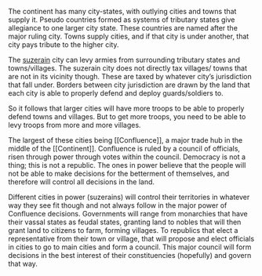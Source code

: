 The continent has many city-states, with outlying cities and towns that supply it. Pseudo countries formed as systems of tributary states give allegiance to one larger city state. These countries are named after the major ruling city. Towns supply cities, and if that city is under another, that city pays tribute to the higher city.

The [suzerain](https://en.wikipedia.org/wiki/Suzerainty) city can levy armies from surrounding tributary states and towns/villages. The suzerain city does not directly tax villages/ towns that are not in its vicinity though. These are taxed by whatever city’s jurisdiction that fall under. Borders between city jurisdiction are drawn by the land that each city is able to properly defend and deploy guards/soldiers to. 

So it follows that larger cities will have more troops to be able to properly defend towns and villages. But to get more troops, you need to be able to levy troops from more and more villages.

The largest of these cities being [[Confluence]], a major trade hub in the middle of the [[Continent]].  Confluence is ruled by a council of officials, risen through power through votes within the council. Democracy is not a thing; this is not a republic. The ones in power believe that the people will not be able to make decisions for the betterment of themselves, and therefore will control all decisions in the land.

Different cities in power (suzerains) will control their territories in whatever way they see fit though and not always follow in the major power of Confluence decisions. Governments will range from monarchies that have their vassal states as feudal states, granting land to nobles that will then grant land to citizens to farm, forming villages. To republics that elect a representative from their town or village, that will propose and elect officials in cities to go to main cities and form a council. This major council will form decisions in the best interest of their constituencies (hopefully) and govern that way.